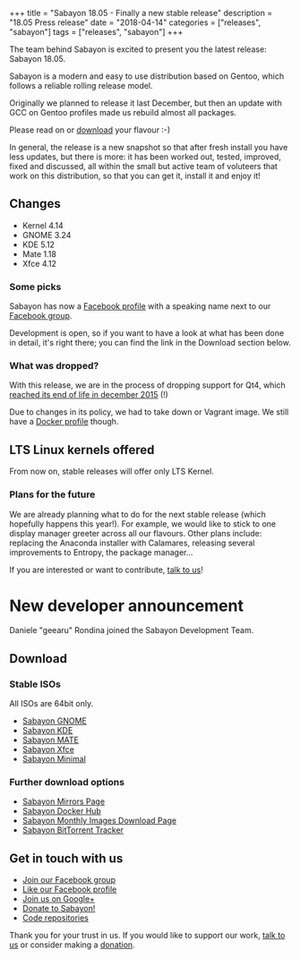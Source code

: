 +++
title = "Sabayon 18.05 - Finally a new stable release"
description = "18.05 Press release"
date = "2018-04-14"
categories = ["releases", "sabayon"]
tags = ["releases", "sabayon"]
+++

The team behind Sabayon is excited to present you the latest release:
Sabayon 18.05.

Sabayon is a modern and easy to use distribution based on Gentoo,
which follows a reliable rolling release model.

Originally we planned to release it last December,
but then an update with GCC on Gentoo profiles made us rebuild almost all
packages.

Please read on or [download](/download/) your flavour :-)

In general, the release is a new snapshot so that after fresh install you
have less updates, but there is more: it has been worked out, tested, improved,
fixed and discussed, all within the small but active team of voluteers that
work on this distribution, so that you can get it, install it and enjoy it!

## Changes

* Kernel 4.14
* GNOME 3.24
* KDE 5.12
* Mate 1.18
* Xfce 4.12

### Some picks

Sabayon has now a [Facebook profile](https://www.facebook.com/sabayon.linux)
with a speaking name next to our
[Facebook group](https://www.facebook.com/groups/36125411841).

Development is open, so if you want to have a look at what has been done in
detail, it's right there; you can find the link in the Download section below.

### What was dropped?

With this release, we are in the process of dropping support for Qt4, which
[reached its end of life in december 2015](https://wiki.qt.io/Main#Quick_Access_.28Portal.29) (!)

Due to changes in its policy, we had to take down or Vagrant image.
We still have a [Docker profile](https://hub.docker.com/r/sabayon) though.

## LTS Linux kernels offered

From now on, stable releases will offer only LTS Kernel.

### Plans for the future

We are already planning what to do for the next stable release (which hopefully happens this year!).
For example, we would like to stick to one display manager greeter across all our flavours.
Other plans include: replacing the Anaconda installer with Calamares, releasing several improvements to Entropy, the package manager...

If you are interested or want to contribute, [talk to us](/chat/)!

# New developer announcement

Daniele "geearu" Rondina joined the Sabayon Development Team.

## Download

### Stable ISOs

All ISOs are 64bit only.

* [Sabayon GNOME](http://dl.sabayon.org/stable/Sabayon_Linux_18.05_amd64_GNOME.iso)
* [Sabayon KDE](http://dl.sabayon.org/stable/Sabayon_Linux_18.05_amd64_KDE.iso)
* [Sabayon MATE](http://dl.sabayon.org/stable/Sabayon_Linux_18.05_amd64_MATE.iso)
* [Sabayon Xfce](http://dl.sabayon.org/stable/Sabayon_Linux_18.05_amd64_Xfce.iso)
* [Sabayon Minimal](http://dl.sabayon.org/stable/Sabayon_Linux_18.05_amd64_Minimal.iso)

### Further download options

* [Sabayon Mirrors Page](/mirrors/)
* [Sabayon Docker Hub](https://hub.docker.com/r/sabayon)
* [Sabayon Monthly Images Download Page](http://dl.sabayon.org/iso/monthly/monthly.html)
* [Sabayon BitTorrent Tracker](http://torrents.sabayon.org/)

## Get in touch with us

* [Join our Facebook group](https://www.facebook.com/groups/36125411841)
* [Like our Facebook profile](https://www.facebook.com/sabayon.linux)
* [Join us on Google+](https://plus.google.com/+sabayon)
* [Donate to Sabayon!](/donate/)
* [Code repositories](https://github.com/Sabayon/)

Thank you for your trust in us. If you would like to support our work,
[talk to us](/chat/) or consider making a [donation](/donate/).
